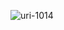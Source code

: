 ![uri-1014](https://user-images.githubusercontent.com/62181222/99326884-ed8a2a00-28a2-11eb-9639-7979e1f8a799.png)
